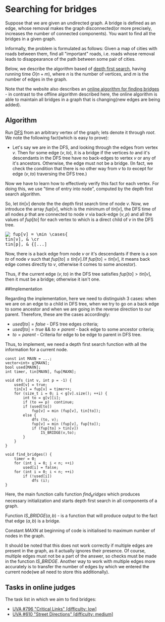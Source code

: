 <!--?title Searching for bridges in a graph in O(N+M) -->

# Searching for bridges

Suppose that we are given an undirected graph. A bridge is defined as an edge, whose removal makes the graph disconnected(or more precisely, increases the number of connected components). You want to find all the bridges in a given graph.

Informally, the problem is formulated as follows: Given a map of cities with roads between them, find all "important" roads, i.e. roads whose removal leads to disappearance of the path between some pair of cities.

Below, we describe the algorithm based of [depth first search](http://e-maxx.ru/algo/dfs), having running time $O(n+m)$, where $n$ is the number of vertices, and $m$ is the number of edges in the graph.

Note that the website also describes an [online algorithm for finding bridges](http://e-maxx.ru/algo/bridge_searching_online) - in contrast to the offline algorithm described here, the online algorithm is able to maintain all bridges in a graph that is changing(new edges are being added).

## Algorithm

Run [DFS](http://e-maxx.ru/algo/dfs) from an arbitrary vertex of the graph; lets denote it through $root$. We note the following fact(which is easy to prove):

- Let's say we are in the DFS, and looking through the edges from vertex $v$. Then for some edge $(v, to)$, it is a bridge if the vertices $to$ and it's descendants in the DFS tree have no back-edges to vertex $v$ or any of it's ancestors. Otherwise, the edge must not be a bridge. (In fact, we check the condition that there is no other way from $v$ to $to$ except for edge $(v, to)$ traversing the DFS tree.)

Now we have to learn how to effectively verify this fact for each vertex. For doing this, we use "time of entry into node", computed by the depth first search algorithm.

So, let $tin[v]$ denote the the depth first search time of node $v$. Now, we introduce the array $fup[v]$, which is the minimum of $tin[v]$, the DFS time of all nodes $p$ that are connected to node $v$ via back-edge $(v, p)$ and all the values of $fup[to]$ for each vertex to which is a direct child of $v$ in the DFS tree.

<pre><img src="http://e-maxx.ru/tex2png/cache/ec0a7c417df6f6cbc5ef762cd909127f.png" alt=" fup[v] = \min \cases{
tin[v], &amp; \cr
tin[p], &amp; {[...]"></pre>

Now, there is a back edge from node $v$ or it's descendants if there is a son $to$ of node $v$ such that $fup[to] \leq tin[v]$.(If $fup[to] = tin[v]$, it means back edge comes directly to $v$, otherwise it comes to some ancestor).

Thus, if the current edge $(v, to)$ in the DFS tree satisfies $fup[to] > tin[v]$, then it must be a bridge; otherwise it isn't one.

##Implementation

Regarding the implementation, here we need to distinguish 3 cases: when we are on an edge to a child in DFS tree, when we try to go on a back edge to some ancestor and when we are going in the reverse direction to our parent. Therefore, these are the cases accordingly:

- $used[to] = false$ - DFS tree edges criteria;
- $used[to] = true$ && $to \neq parent$ - back edge to some ancestor criteria;
- $to = parent$ - Criteria for edge to be edge to parent in DFS tree.

Thus, to implement, we need a depth first search function with all the information for a current node.

<pre><code>const int MAXN = ...;
vector&lt;int&gt; g[MAXN];
bool used[MAXN];
int timer, tin[MAXN], fup[MAXN];
 
void dfs (int v, int p = -1) {
	used[v] = true;
	tin[v] = fup[v] = timer++;
	for (size_t i = 0; i < g[v].size(); ++i) {
		int to = g[v][i];
		if (to == p)  continue;
		if (used[to])
			fup[v] = min (fup[v], tin[to]);
		else {
			dfs (to, v);
			fup[v] = min (fup[v], fup[to]);
			if (fup[to] > tin[v])
				IS_BRIDGE(v,to);
		}
	}
}
 
void find_bridges() {
	timer = 0;
	for (int i = 0; i < n; ++i)
		used[i] = false;
	for (int i = 0; i < n; ++i)
		if (!used[i])
			dfs (i);
} </code></pre>

Here, the main function calls function $find_bridges$ which produces necessary initialization and starts depth first search in all components of a graph.

Function $IS$_$BRIDGE(a, b)$ - is a function that will produce output to the fact that edge $(a, b)$ is a bridge.

Constant $MAXN$ at beginning of code is initialised to maximum number of nodes in the graph.

It should be noted that this does not work correctly if multiple edges are present in the graph, as it actually ignores their presence. Of course, multiple edges must not be a part of the answer, so checks must be made in the function $IS$_$BRIDGE$. Another way to work with multiple edges more accurately is to transfer the number of edges by which we entered the current node(we all need to store this additionally).

## Tasks in online judges

The task list in which we aim to find bridges:

- [UVA #796 "Critical Links" [difficulty: low]](http://uva.onlinejudge.org/index.php?option=com_onlinejudge&Itemid=8&page=show_problem&problem=737)
- [UVA #610 "Street Directions" [difficulty: medium]](http://uva.onlinejudge.org/index.php?option=onlinejudge&page=show_problem&problem=551)
